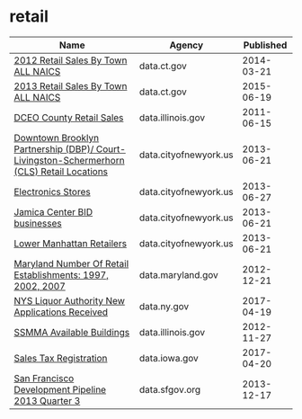 # retail

Name | Agency | Published
---- | ---- | ---------
[2012 Retail Sales By Town ALL NAICS](../datasets/hyim-e6nq.md) | data.ct.gov | 2014-03-21
[2013 Retail Sales By Town ALL NAICS](../datasets/iiu4-tbfp.md) | data.ct.gov | 2015-06-19
[DCEO County Retail Sales](../datasets/q9xi-hgtu.md) | data.illinois.gov | 2011-06-15
[Downtown Brooklyn Partnership (DBP)/ Court-Livingston-Schermerhorn (CLS) Retail Locations](../datasets/8gqz-6v9v.md) | data.cityofnewyork.us | 2013-06-21
[Electronics Stores](../datasets/xszr-btpb.md) | data.cityofnewyork.us | 2013-06-27
[Jamica Center BID businesses](../datasets/x84u-rirx.md) | data.cityofnewyork.us | 2013-06-21
[Lower Manhattan Retailers](../datasets/cw88-qpsr.md) | data.cityofnewyork.us | 2013-06-21
[Maryland Number Of Retail Establishments: 1997, 2002, 2007](../datasets/4ad6-9yvy.md) | data.maryland.gov | 2012-12-21
[NYS Liquor Authority New Applications Received](../datasets/2kid-jvyk.md) | data.ny.gov | 2017-04-19
[SSMMA Available Buildings](../datasets/ittj-asww.md) | data.illinois.gov | 2012-11-27
[Sales Tax Registration](../datasets/qxyi-45qt.md) | data.iowa.gov | 2017-04-20
[San Francisco Development Pipeline 2013 Quarter 3](../datasets/hxup-t2n6.md) | data.sfgov.org | 2013-12-17

